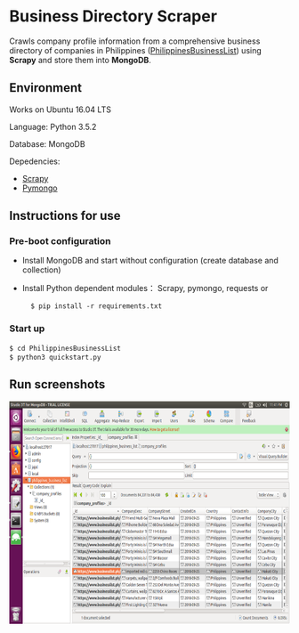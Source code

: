 # Business Directory Scraper
Crawls company profile information from a comprehensive business directory of companies in Philippines (<a href="https://www.businesslist.ph">PhilippinesBusinessList</a>) using **Scrapy** and store them into **MongoDB**.

## Environment
Works on Ubuntu 16.04 LTS

Language: Python 3.5.2

Database: MongoDB

Depedencies:
* <a href="https://doc.scrapy.org/en/latest/intro/install.html">Scrapy</a>
* <a href="http://api.mongodb.com/python/current/installation.html">Pymongo</a>

## Instructions for use
### Pre-boot configuration
* Install MongoDB and start without configuration (create database and collection)

* Install Python dependent modules： Scrapy, pymongo, requests or

        $ pip install -r requirements.txt

### Start up

    $ cd PhilippinesBusinessList
    $ python3 quickstart.py

## Run screenshots
<img src="https://github.com/mrizqiaal/business-directory-scraper/blob/master/studio3t.png?raw=true" width = "800" height = "400" align=center />   
